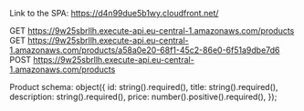 Link to the SPA: https://d4n99due5b1wy.cloudfront.net/

GET https://9w25sbrllh.execute-api.eu-central-1.amazonaws.com/products
GET https://9w25sbrllh.execute-api.eu-central-1.amazonaws.com/products/a58a0e20-68f1-45c2-86e0-6f51a9dbe7d6
POST https://9w25sbrllh.execute-api.eu-central-1.amazonaws.com/products

Product schema:
object({
id: string().required(),
title: string().required(),
description: string().required(),
price: number().positive().required(),
});

